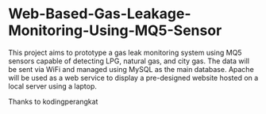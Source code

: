 # Web-Based-Gas-Leakage-Monitoring-Using-MQ5-Sensor
This project aims to prototype a gas leak monitoring system using MQ5 sensors capable of detecting LPG, natural gas, and city gas. The data will be sent via WiFi and managed using MySQL as the main database. Apache will be used as a web service to display a pre-designed website hosted on a local server using a laptop.




Thanks to kodingperangkat

